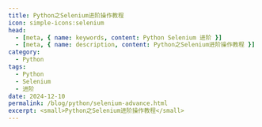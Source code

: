 ```yaml
---
title: Python之Selenium进阶操作教程
icon: simple-icons:selenium
head:
  - [meta, { name: keywords, content: Python Selenium 进阶 }]
  - [meta, { name: description, content: Python之Selenium进阶操作教程 }]
category:
  - Python
tags:
  - Python
  - Selenium
  - 进阶
date: 2024-12-10
permalink: /blog/python/selenium-advance.html
excerpt: <small>Python之Selenium进阶操作教程</small>
---
```

